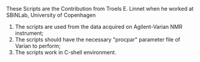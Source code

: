 These Scripts are the Contribution from Troels E. Linnet when he worked at SBiNLab, University of Copenhagen

 1. The scripts are used from the data acquired on Agilent-Varian NMR instrument;
 2. The scripts should have the necessary "procpar" parameter file of Varian to perform;
 3. The scripts work in C-shell environment.
